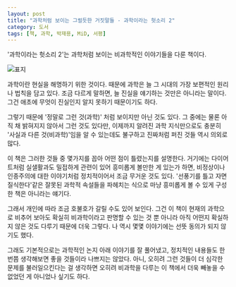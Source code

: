 ```yaml
---
layout: post
title: "과학처럼 보이는 그럴듯한 거짓말들 - 과학이라는 헛소리 2"
category: 도서
tags: [책, 과학, 박재용, MiD, 서평]
---
```


'과학이라는 헛소리 2'는
과학처럼 보이는 비과학적인 이야기들을 다룬 책이다.

![표지](https://lh3.googleusercontent.com/wx3vXVJyToAo5xw4srf6J8iK5VxiX_syrDCLCIqBDFYoTRXyUNdQ1eLTsbo38AtB_6eSMrB7srAsqw=s480)

과학이란 현실을 해명하기 위한 것이다.
때문에 과학은 늘 그 시대의 가장 보편적인 원리나 법칙을 담고 있다.
조금 다르게 말하면,
늘 진실을 얘기하는 것만은 아니라는 말이다.
그건 애초에 무엇이 진실인지 알지 못하기 때문이기도 하다.

그렇기 때문에 '정말로 그런 것(과학)' 처럼 보이지만 아닌 것도 있다.
그 중에는 물론 아직 채 밝혀지지 않아서 그런 것도 있다만,
이제까지 알려진 과학 지식만으로도 충분히 '사실과 다른 것(비과학)'임을 알 수 있는데도 불구하고 진짜처럼 퍼진 것들 역시 의외로 많다.

이 책은 그러한 것들 중 몇가지를 꼽아 어떤 점이 틀렸는지를 설명한다.
거기에는 다이어트처럼 실샐활과도 밀접하게 관련이 있어 흥미롭게 볼만한 게 있는가 하면,
비정상이나 인종주의에 대한 이야기처럼 정치적이어서 조금 무거운 것도 있다.
'선풍기를 틀고 자면 질식한다'같은 잘못된 과학적 속설들을 파헤치는 식으로
마냥 흥미롭게 볼 수 있게 구성한 책은 아니라는 얘기다.

그래서 개인에 따라 조금 호불호가 갈릴 수도 있어 보인다.
그건 이 책이 현재의 과학으로 비추어 보아도 확실히 비과학이라고 판명할 수 있는 것 뿐 아니라
아직 어떤지 확실하지 않은 것도 다루기 때문에 더욱 그렇다.
나 역시 몇몇 이야기에는 선뜻 동의가 되지 않기도 했다.

그래도 기본적으로는 과학적인 논지 아래 이야기를 잘 풀어냈고,
정치적인 내용들도 한번쯤 생각해보면 좋을 것들이라 나쁘지는 않았다.
아니, 오히려 그런 것들이 더 심각한 문제를 불러일으킨다는 걸 생각하면
오히려 비과학을 다루는 이 책에서 더욱 빼놓을 수 없었던 게 아니었나 싶기도 하다.
